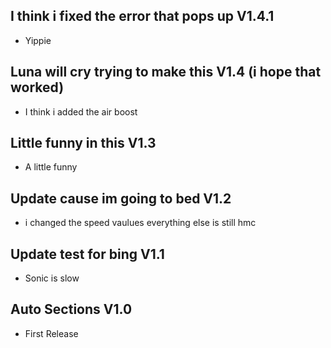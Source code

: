 
## I think i fixed the error that pops up V1.4.1
- Yippie

##     Luna will cry trying to make this V1.4 (i hope that worked)  
- I think i added the air boost

## Little funny in this V1.3
- A little funny

## Update cause im going to bed V1.2
- i changed the speed vaulues everything else is still hmc

## Update test for bing V1.1
- Sonic is slow

## Auto Sections V1.0 
- First Release 
